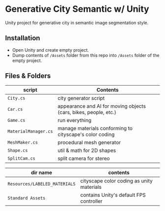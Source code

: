 # Generative City Semantic w/ Unity

Unity project for generative city in semantic image segmentation style.

## Installation
- Open Unity and create empty project.
- Dump contents of `/Assets` folder from this repo into `/Assets` folder of the empty project.

## Files & Folders
script | Contents
----------|---------
`City.cs` | city generator script
`Car.cs` | appearance and AI for moving objects (cars, bikes, people, etc.)
`Game.cs` | run everything
`MaterialManager.cs` | manage materials conforming to cityscape's color coding
`MeshMaker.cs` | procedural mesh generator
`Shape.cs` | util & math for 2D shapes
`SplitCam.cs` | split camera for stereo


dir name | contents
----------|---------
`Resources/LABELED_MATERIALS` | cityscape color coding as unity materials
`Standard Assets` | contains Unity's default FPS controller
